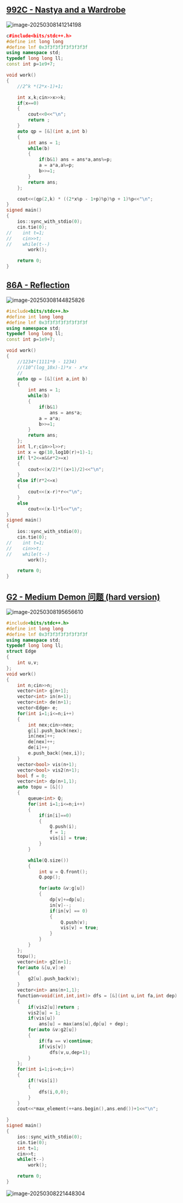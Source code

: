 ## [992C - Nastya and a Wardrobe](https://codeforces.com/problemset/problem/992/C)

![image-20250308141214198](C:\Users\Zilv\AppData\Roaming\Typora\typora-user-images\image-20250308141214198.png)

```c++
c#include<bits/stdc++.h>
#define int long long
#define lnf 0x3f3f3f3f3f3f3f3f
using namespace std;
typedef long long ll;
const int p=1e9+7;

void work()
{
    //2^k *(2*x-1)+1;

    int x,k;cin>>x>>k;
    if(x==0)
    {
        cout<<0<<"\n";
        return ;
    }
    auto qp = [&](int a,int b)
    {
        int ans = 1;
        while(b)
        {
            if(b&1) ans = ans*a,ans%=p;
            a = a*a,a%=p;
            b>>=1;
        }
        return ans;
    };

    cout<<(qp(2,k) * ((2*x%p - 1+p)%p)%p + 1)%p<<"\n";
}
signed main()
{
    ios::sync_with_stdio(0);
    cin.tie(0);
//    int t=1;
//    cin>>t;
//    while(t--)
        work();

    return 0;
}
```

## [86A - Reflection](https://codeforces.com/problemset/problem/86/A)

![image-20250308144825826](C:\Users\Zilv\AppData\Roaming\Typora\typora-user-images\image-20250308144825826.png)

```c++
#include<bits/stdc++.h>
#define int long long
#define lnf 0x3f3f3f3f3f3f3f3f
using namespace std;
typedef long long ll;
const int p=1e9+7;

void work()
{
    //1234*(1111*9 - 1234)
    //(10^(log_10x)-1)*x - x*x
    //
    auto qp = [&](int a,int b)
    {
        int ans = 1;
        while(b)
        {
            if(b&1)
                ans = ans*a;
            a = a*a;
            b>>=1;
        }
        return ans;
    };
    int l,r;cin>>l>>r;
    int x = qp(10,log10(r)+1)-1;
    if( l*2<=x&&r*2>=x)
    {
        cout<<(x/2)*((x+1)/2)<<"\n";
    }
    else if(r*2<=x)
    {
        cout<<(x-r)*r<<"\n";
    }
    else
        cout<<(x-l)*l<<"\n";
}
signed main()
{
    ios::sync_with_stdio(0);
    cin.tie(0);
//    int t=1;
//    cin>>t;
//    while(t--)
        work();

    return 0;
}
```

## [G2 - Medium Demon 问题 (hard version)](https://codeforces.com/contest/2044/problem/G2)

![image-20250308195656610](C:\Users\Zilv\AppData\Roaming\Typora\typora-user-images\image-20250308195656610.png)

```c++
#include<bits/stdc++.h>
#define int long long
#define lnf 0x3f3f3f3f3f3f3f3f
using namespace std;
typedef long long ll;
struct Edge
{
    int u,v;
};
void work()
{
    int n;cin>>n;
    vector<int> g[n+1];
    vector<int> in(n+1);
    vector<int> de(n+1);
    vector<Edge> e;
    for(int i=1;i<=n;i++)
    {
        int nex;cin>>nex;
        g[i].push_back(nex);
        in[nex]++;
        de[nex]++;
        de[i]++;
        e.push_back({nex,i});
    }
    vector<bool> vis(n+1);
    vector<bool> vis2(n+1);
    bool f = 0;
    vector<int> dp(n+1,1);
    auto topu = [&]()
    {
        queue<int> Q;
        for(int i=1;i<=n;i++)
        {
            if(in[i]==0)
            {
                Q.push(i);
                f = 1;
                vis[i] = true;
            }
        }

        while(Q.size())
        {
            int u = Q.front();
            Q.pop();

            for(auto &v:g[u])
            {
                dp[v]+=dp[u];
                in[v]--;
                if(in[v] == 0)
                {
                    Q.push(v);
                    vis[v] = true;
                }
            }
        }
    };
    topu();
    vector<int> g2[n+1];
    for(auto &[u,v]:e)
    {
        g2[u].push_back(v);
    }
    vector<int> ans(n+1,1);
    function<void(int,int,int)> dfs = [&](int u,int fa,int dep)
    {
        if(vis2[u])return ;
        vis2[u] = 1;
        if(vis[u])
            ans[u] = max(ans[u],dp[u] + dep);
        for(auto &v:g2[u])
        {
            if(fa == v)continue;
            if(vis[v])
                dfs(v,u,dep+1);
        }
    };
    for(int i=1;i<=n;i++)
    {
        if(!vis[i])
        {
            dfs(i,0,0);
        }
    }
    cout<<*max_element(++ans.begin(),ans.end())+1<<"\n";

}
signed main()
{
    ios::sync_with_stdio(0);
    cin.tie(0);
    int t=1;
    cin>>t;
    while(t--)
        work();

    return 0;
}
```

![image-20250308221448304](C:\Users\Zilv\AppData\Roaming\Typora\typora-user-images\image-20250308221448304.png)
